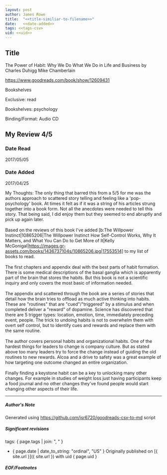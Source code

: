 ```yaml
---
layout: post
author: James Rowe
title:  "<<title-similiar-to-filename>>"
date:   <<date-added>>
tags: <<tags-csv>
uid: <<uid>>
---
```


<!-- highly dependent on how you personally use jekyll templates, and how you want this to show up -->

## Title

The Power of Habit: Why We Do What We Do in Life and Business by Charles Duhigg
Mike Chamberlain 

https://www.goodreads.com/book/show/12609431

Bookshelves

Exclusive: read

Bookshelves: psychology

Binding/Format: Audio CD

## My Review 4/5

### Date Read
2017/05/05

### Date Added
2017/04/25

My Thoughts: The only thing that barred this from a 5/5 for me was the authors approach to scattered story telling and feeling like a 'pop-psychology' book. At times it felt as if it was a string of his articles strung together into a book form. Not all the anecdotes were needed to tell this story. That being said, I did enjoy them but they seemed to end abruptly and pick up again later.<br/><br/>Based on the reviews of this book I've added [b:The Willpower Instinct|10865206|The Willpower Instinct  How Self-Control Works, Why It Matters, and What You Can Do to Get More of It|Kelly McGonigal|https://images.gr-assets.com/books/1436737104s/10865206.jpg|17553514] to my list of books to read.<br/><br/>The first chapters and appendix deal with the best parts of habit formation. There is some medical descriptions of the basal ganglia which is apparently part of the brain that stores the habits. But this book is not a scientific inquiry and only covers the most basic of information needed.<br/><br/>The appendix and scattered through the book are a series of stories that detail how the brain tries to offload as much active thinking into habits. These are "routines" that are "cued"/"triggered" by a stimulus and when completed deliver a "reward" of dopamine. Science has discovered that there are 5 trigger types: location, emotion, time, immediately preceding event, people. The trick to undoing habits is not to overwhelm them with overt self control, but to identify cues and rewards and replace them with the same routine.<br/><br/>The author covers personal habits and organizational habits. One of the hardest things for leaders to change is company culture. But as stated above too many leaders try to force the change instead of guiding the old routines to new rewards. Alcoa and a drive to safety was a great example of how targeting one outcome changed an entire organization.<br/><br/>Finally finding a keystone habit can be a key to unlocking many other changes. For example in studies of weight loss just having participants keep a food journal and no other changes they've found people would start changing other aspects of their life.

---

##### Author's Note

Generated using https://github.com/jsr6720/goodreads-csv-to-md script

##### Significant revisions

tags: { page.tags | join: ", " } <!-- todo move this somewhere -->

- { page.date | date_to_string: "ordinal", "US" } Originally published on [{ site.url }]({ site.url }) with uid { page.uid }

##### EOF/Footnotes
